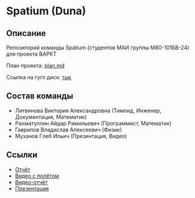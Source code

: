 # Spatium (Duna)

## Описание

Репозиторий команды Spatium (студентов МАИ группы М80-101БВ-24) для проекта ВАРКТ

План проекта: [plan.md](plan.md)

Ссылка на гугл диск: [тык](https://github.com/Afekaaa/VENERA-4.1)

## Состав команды
- Литвинова Виктория Александровна (Тимлид, Инженер, Документация, Математик)
- Рахматуллин Айдар Рамильевич (Программист, Математик)
- Гаврилов Владислав Алексеевич (Физик)
- Муханов Глеб Ильич (Презинтация, Видео)

## Ссылки
- [Отчёт](https://drive.google.com/drive/folders/1EFTCpQpB-dFMaTViPcewr43nD_1gXWz7?usp=drive_link)
- [Видео с полётом](https://drive.google.com/drive/folders/1oue5WWjc91WbPHgBP_SXYqrjKn1xooCt?usp=drive_link)
- [Видео-отчёт](https://drive.google.com/drive/folders/1oue5WWjc91WbPHgBP_SXYqrjKn1xooCt?usp=drive_link)
- [Презентация](https://drive.google.com/drive/folders/1iu6aRz2oBWLd_oYfPZ1cxLaMx1RiYM9s?usp=drive_link)
